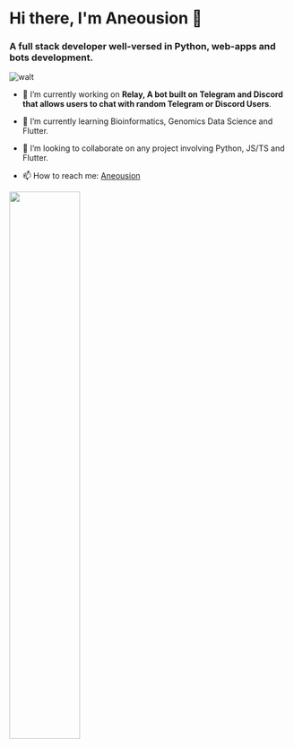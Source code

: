 # Hi there, I'm Aneousion 👋

### A full stack developer well-versed in Python, web-apps and bots development. 

![walt]("https://tenor.com/view/walter-white-cooking-gif-25702406")

- 🔭 I’m currently working on **Relay, A bot built on Telegram and Discord that allows users to chat with random Telegram or Discord Users**.

- 🌱 I’m currently learning Bioinformatics, Genomics Data Science and Flutter.
  
- 👯 I’m looking to collaborate on any project involving Python, JS/TS and Flutter.
  
- 📫 How to reach me: [Aneousion](https://x.com/aneousion)
<p>
<img align="center" src="https://github-readme-stats.vercel.app/api/top-langs/?username=Aneousion&hide_progress=true&theme=transparent" width="50%"/>
</p>
